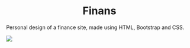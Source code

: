 <h1 align="center"> Finans </h1>
Personal design of a finance site, made using HTML, Bootstrap and CSS. 

![](https://media.giphy.com/media/aRQ02mxKuVfaVYnHGm/giphy.gif)
